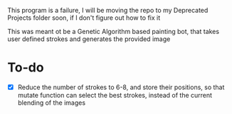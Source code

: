 This program is a failure, I will be moving the repo to my Deprecated Projects folder soon, if I don't figure out how to fix it

This was meant ot be a Genetic Algorithm based painting bot, that takes user defined strokes and generates the provided image

# To-do

- [X] Reduce the number of strokes to 6-8, and store their positions, so that mutate function can select the best strokes, instead of the current blending of the images
